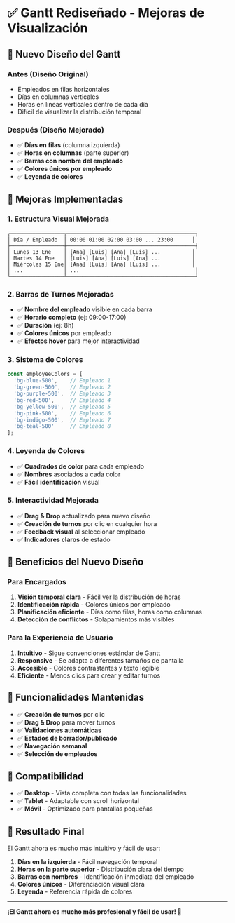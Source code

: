 # ✅ Gantt Rediseñado - Mejoras de Visualización

## 🎨 **Nuevo Diseño del Gantt**

### **Antes (Diseño Original)**
- Empleados en filas horizontales
- Días en columnas verticales
- Horas en líneas verticales dentro de cada día
- Difícil de visualizar la distribución temporal

### **Después (Diseño Mejorado)**
- ✅ **Días en filas** (columna izquierda)
- ✅ **Horas en columnas** (parte superior)
- ✅ **Barras con nombre del empleado**
- ✅ **Colores únicos por empleado**
- ✅ **Leyenda de colores**

## 🔧 **Mejoras Implementadas**

### 1. **Estructura Visual Mejorada**
```
┌─────────────────┬─────────────────────────────────────────┐
│ Día / Empleado  │ 00:00 01:00 02:00 03:00 ... 23:00      │
├─────────────────┼─────────────────────────────────────────┤
│ Lunes 13 Ene    │ [Ana] [Luis] [Ana] [Luis] ...          │
│ Martes 14 Ene   │ [Luis] [Ana] [Luis] [Ana] ...          │
│ Miércoles 15 Ene│ [Ana] [Luis] [Ana] [Luis] ...          │
│ ...             │ ...                                     │
└─────────────────┴─────────────────────────────────────────┘
```

### 2. **Barras de Turnos Mejoradas**
- ✅ **Nombre del empleado** visible en cada barra
- ✅ **Horario completo** (ej: 09:00-17:00)
- ✅ **Duración** (ej: 8h)
- ✅ **Colores únicos** por empleado
- ✅ **Efectos hover** para mejor interactividad

### 3. **Sistema de Colores**
```typescript
const employeeColors = [
  'bg-blue-500',    // Empleado 1
  'bg-green-500',   // Empleado 2
  'bg-purple-500',  // Empleado 3
  'bg-red-500',     // Empleado 4
  'bg-yellow-500',  // Empleado 5
  'bg-pink-500',    // Empleado 6
  'bg-indigo-500',  // Empleado 7
  'bg-teal-500'     // Empleado 8
];
```

### 4. **Leyenda de Colores**
- ✅ **Cuadrados de color** para cada empleado
- ✅ **Nombres** asociados a cada color
- ✅ **Fácil identificación** visual

### 5. **Interactividad Mejorada**
- ✅ **Drag & Drop** actualizado para nuevo diseño
- ✅ **Creación de turnos** por clic en cualquier hora
- ✅ **Feedback visual** al seleccionar empleado
- ✅ **Indicadores claros** de estado

## 🎯 **Beneficios del Nuevo Diseño**

### **Para Encargados**
1. **Visión temporal clara** - Fácil ver la distribución de horas
2. **Identificación rápida** - Colores únicos por empleado
3. **Planificación eficiente** - Días como filas, horas como columnas
4. **Detección de conflictos** - Solapamientos más visibles

### **Para la Experiencia de Usuario**
1. **Intuitivo** - Sigue convenciones estándar de Gantt
2. **Responsive** - Se adapta a diferentes tamaños de pantalla
3. **Accesible** - Colores contrastantes y texto legible
4. **Eficiente** - Menos clics para crear y editar turnos

## 🚀 **Funcionalidades Mantenidas**

- ✅ **Creación de turnos** por clic
- ✅ **Drag & Drop** para mover turnos
- ✅ **Validaciones automáticas**
- ✅ **Estados de borrador/publicado**
- ✅ **Navegación semanal**
- ✅ **Selección de empleados**

## 📱 **Compatibilidad**

- ✅ **Desktop** - Vista completa con todas las funcionalidades
- ✅ **Tablet** - Adaptable con scroll horizontal
- ✅ **Móvil** - Optimizado para pantallas pequeñas

## 🎉 **Resultado Final**

El Gantt ahora es mucho más intuitivo y fácil de usar:

1. **Días en la izquierda** - Fácil navegación temporal
2. **Horas en la parte superior** - Distribución clara del tiempo
3. **Barras con nombres** - Identificación inmediata del empleado
4. **Colores únicos** - Diferenciación visual clara
5. **Leyenda** - Referencia rápida de colores

---

**¡El Gantt ahora es mucho más profesional y fácil de usar! 🎊**

